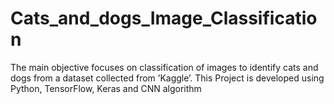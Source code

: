 # Cats_and_dogs_Image_Classification
The main objective focuses on classification of images to identify cats and dogs from a dataset collected from ’Kaggle’. This Project is developed using Python, TensorFlow, Keras and CNN algorithm
